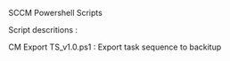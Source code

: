 SCCM Powershell Scripts

Script descritions :

  CM Export TS_v1.0.ps1 : Export task sequence to backitup